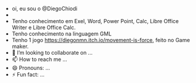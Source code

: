 - oi, eu sou o @DiegoChiodi
- 
- Tenho conhecimento em Exel, Word, Power Point, Calc, Libre Office Writer e Libre Office Calc.
- Tenho conhecimento na linguagem GML
- Tenho 1 jogo https://diegonmn.itch.io/movement-is-force, feito no Game maker.
- 💞️ I’m looking to collaborate on ...
- 📫 How to reach me ...
- 😄 Pronouns: ...
- ⚡ Fun fact: ...

<!---
DiegoChiodi/DiegoChiodi is a ✨ special ✨ repository because its `README.md` (this file) appears on your GitHub profile.
You can click the Preview link to take a look at your changes.
--->
